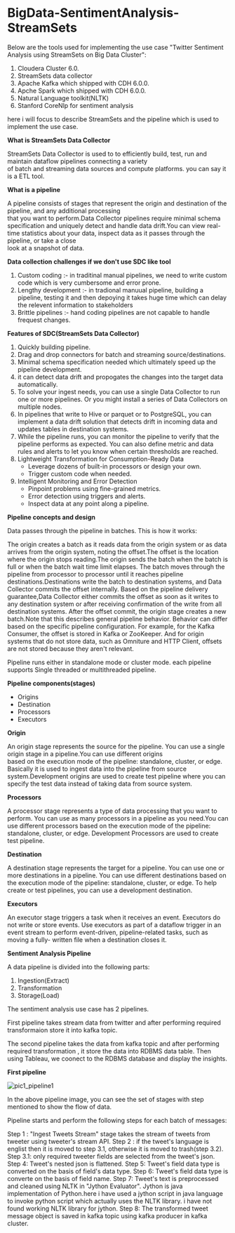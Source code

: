 # BigData-SentimentAnalysis-StreamSets

Below are the tools used for implementing the use case "Twitter Sentiment Analysis using StreamSets on Big Data Cluster":

1. Cloudera Cluster 6.0.
2. StreamSets data collector
2. Apache Kafka which shipped with CDH 6.0.0.
3. Apche Spark which shipped with CDH 6.0.0.
4. Natural Language toolkit(NLTK)
5. Stanford CoreNlp for sentiment analysis

here i will focus to describe StreamSets and the pipeline which is used to implement the use case.

**What is StreamSets Data Collector** 

StreamSets Data Collector is used to to efficiently build, test, run and maintain dataflow pipelines connecting a variety  
of batch and streaming data sources and compute platforms. you can say it is a ETL tool.

**What is a pipeline** 

A pipeline consists of stages that represent the origin and destination of the pipeline, and any additional processing  
that you want to perform.Data Collector pipelines require minimal schema specification and uniquely detect and handle data 
drift.You can view real-time statistics about your data, inspect data as it passes through the pipeline, or take a close       
look at a snapshot of data.

**Data collection challenges if we don't use SDC like tool**

1. Custom coding :- in traditinal manual pipelines, we need to write custom code which is very cumbersome and error prone.
2. Lengthy development :- in tradional manuual pipeline, building a pipeline, testing it and then depoying it takes huge time which can delay the relevent information to 
                          stakeholders
3. Brittle pipelines :- hand coding pipelines are not capable to handle frequest changes.

**Features of SDC(StreamSets Data Collector)**

1. Quickly building pipeline.
2. Drag and drop connectors for batch and streaming source/destinations.
3. Minimal schema specification needed which ultimately speed up the pipeline development.
4. it can detect data drift and propogates the changes into the target data automatically.
5. To solve your ingest needs, you can use a single Data Collector to run one or more pipelines. Or you might install a series of Data Collectors on multiple nodes.
6. In pipelines that write to Hive or parquet or to PostgreSQL, you can implement a data drift solution that detects drift in incoming data and updates tables in destination systems. 
7. While the pipeline runs, you can monitor the pipeline to verify that the pipeline performs as expected. You can also define metric and data rules and alerts to let you know when certain thresholds are reached.
8. Lightweight Transformation for Consumption-Ready Data
    *   Leverage dozens of built-in processors or design your own.
    *   Trigger custom code when needed.
9. Intelligent Monitoring and Error Detection
    *   Pinpoint problems using fine-grained metrics.
    *   Error detection using triggers and alerts.
    *   Inspect data at any point along a pipeline.
    
**Pipeline concepts and design**
 
Data passes through the pipeline in batches. This is how it works:

The origin creates a batch as it reads data from the origin system or as data arrives from the origin system, noting the offset.The offset   is the location where the origin stops reading.The origin sends the batch when the batch is full or when the batch wait time limit elapses. The batch moves through the pipeline from processor to processor until it reaches pipeline destinations.Destinations write the batch to destination systems, and Data Collector commits the offset internally. Based on the pipeline delivery guarantee,Data Collector either commits the offset as soon as it writes to any destination system or after receiving confirmation of the write from all destination systems.
After the offset commit, the origin stage creates a new batch.Note that this describes general pipeline behavior. Behavior can differ based on the specific pipeline configuration. For example, for the Kafka Consumer, the offset is stored in Kafka or ZooKeeper. And for origin systems that do not store data, such as Omniture and HTTP Client, offsets are not stored because they aren't relevant.

Pipeline runs either in standalone mode or cluster mode.
each pipeline supports Single threaded or multithreaded pipeline.

**Pipeline components(stages)**
   * Origins
   * Destination
   * Processors
   * Executors
   
   **Origin**
   
   An origin stage represents the source for the pipeline. You can use a single origin stage in a pipeline.You can use different origins  
   based on the execution mode of the pipeline: standalone, cluster, or edge. Basically it is used to ingest data into the pipeline from source system.Development origins are used to create test pipeline where you can specify the test data instead of taking data from source system.
   
   **Processors**
   
   A processor stage represents a type of data processing that you want to perform. You can use as many processors in a pipeline as you need.You can use different processors based on the execution mode of the pipeline: standalone, cluster, or edge.
Development Processors are used to create test pipeline.

  **Destination**
  
  A destination stage represents the target for a pipeline. You can use one or more destinations in a pipeline.
  You can use different destinations based on the execution mode of the pipeline: standalone, cluster, or edge. To help create or test pipelines, you can use a development destination.
  
  **Executors**
  
  An executor stage triggers a task when it receives an event. Executors do not write or store events.
  Use executors as part of a dataflow trigger in an event stream to perform event-driven, pipeline-related tasks, such as moving a fully- 
  written file when a destination closes it.
   
   

**Sentiment Analysis Pipeline**

A data pipeline is divided into the following parts:
1. Ingestion(Extract)
2. Transformation
3. Storage(Load)

The sentiment analysis use case has 2 pipelines. 

First pipeline takes stream data from twitter and after performing required transformaion store it into kafka topic.

The second pipeline takes the data from kafka topic and after performing required transformation , it store the data into RDBMS data table. Then using Tableau, we coonect to the RDBMS database and display the insights.

**First pipeline**

![pic1_pipeline1](https://user-images.githubusercontent.com/12975741/55283027-0b75e480-5377-11e9-800c-aab7e2306799.png)

In the above pipeline image, you can see the set of stages with step mentioned to show the flow of data.

Pipeline starts and perform the following steps for each batch of messages:

Step 1 : "Ingest Tweets Stream" stage takes the stream of tweets from tweeter using tweeter's stream API.
Step 2 : if the tweet's language is englist then it is moved to step 3.1, otherwise it is moved to trash(step 3.2).
Step 3.1: only required tweeter fields are selected from the tweet's json.
Step 4: Tweet's nested json is flattened.
Step 5: Tweet's field data type is converted on the basis of field's data type.
Step 6: Tweet's field data type is converte on the basis of field name.
Step 7: Tweet's text is preprocessed and cleaned using NLTK in "Jython Evaluator". Jython is java implementation of Python.here i have used a jython script in java language to invoke python script which actually uses the NLTK library. i have not found working NLTK library for jython.
Step 8: The transformed tweet message object is saved in kafka topic using kafka producer in kafka cluster.

